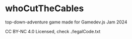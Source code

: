# whoCutTheCables

 top-down-adventure game made for Gamedev.js Jam 2024

CC BY-NC 4.0 Licensed, check ./legalCode.txt